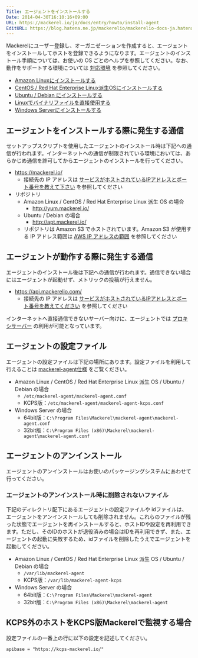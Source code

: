 ```yaml
---
Title: エージェントをインストールする
Date: 2014-04-30T16:10:16+09:00
URL: https://mackerel.io/ja/docs/entry/howto/install-agent
EditURL: https://blog.hatena.ne.jp/mackerelio/mackerelio-docs-ja.hatenablog.mackerel.io/atom/entry/12921228815722986017
---
```


Mackerelにユーザー登録し、オーガニゼーションを作成すると、エージェントをインストールしてホストを登録できるようになります。エージェントのインストール手順については、お使いの OS ごとのヘルプを参照してください。なお、動作をサポートする環境については [対応環境](https://mackerel.io/ja/docs/entry/overview#support-environments) を参照してください。

- [Amazon Linuxにインストールする](./install-agent/amazon-linux)
- [CentOS / Red Hat Enterprise Linux派生OSにインストールする](./install-agent/rpm)
- [Ubuntu / Debian にインストールする](./install-agent/deb)
- [Linuxでバイナリファイルを直接使用する](./install-agent/binary)
- [Windows Serverにインストールする](./install-agent/msi)

<h2 id="install">エージェントをインストールする際に発生する通信</h2>

セットアップスクリプトを使用したエージェントのインストール時は下記への通信が行われます。インターネットへの通信が制限されている環境においては、あらかじめ通信を許可してからエージェントのインストールを行ってください。

- https://mackerel.io/
  - 接続先の IP アドレスは [サービスがホストされているIPアドレスとポート番号を教えて下さい](https://support.mackerel.io/hc/ja/articles/360039633271) を参照してください
- リポジトリ
  - Amazon Linux / CentOS / Red Hat Enterprise Linux 派生 OS の場合
    - http://yum.mackerel.io/
  - Ubuntu / Debian の場合
    - http://apt.mackerel.io/
  - リポジトリは Amazon S3 でホストされています。Amazon S3 が使用する IP アドレス範囲は [AWS IP アドレスの範囲](https://docs.aws.amazon.com/ja_jp/vpc/latest/userguide/aws-ip-ranges.html) を参照してください

<h2 id="start">エージェントが動作する際に発生する通信</h2>

エージェントのインストール後は下記への通信が行われます。通信できない場合にはエージェントが起動せず、メトリックの投稿が行えません。

- https://api.mackerelio.com/
  - 接続先の IP アドレスは [サービスがホストされているIPアドレスとポート番号を教えてください](https://support.mackerel.io/hc/ja/articles/360039633271) を参照してください

インターネットへ直接通信できないサーバー向けに、エージェントでは [プロキシサーバー](https://mackerel.io/ja/docs/entry/spec/agent#config-file-proxy) の利用が可能となっています。

<h2 id="configuration">エージェントの設定ファイル</h2>

エージェントの設定ファイルは下記の場所にあります。設定ファイルを利用して行えることは [mackerel-agent仕様](https://mackerel.io/ja/docs/entry/spec/agent) をご覧ください。

- Amazon Linux / CentOS / Red Hat Enterprise Linux 派生 OS / Ubuntu / Debian の場合
  - `/etc/mackerel-agent/mackerel-agent.conf`
  - KCPS版：`/etc/mackerel-agent/mackerel-agent-kcps.conf`
- Windows Server の場合
  - 64bit版：`C:\Program Files\Mackerel\mackerel-agent\mackerel-agent.conf`
  - 32bit版：`C:\Program Files (x86)\Mackerel\mackerel-agent\mackerel-agent.conf`

<h2 id="uninstall">エージェントのアンインストール</h2>

エージェントのアンインストールはお使いのパッケージングシステムにあわせて行ってください。

<h3 id="uninstall-files">エージェントのアンインストール時に削除されないファイル</h3>

下記のディレクトリ配下にあるエージェントの設定ファイルや idファイルは、エージェントをアンインストールしても削除されません。これらのファイルが残った状態でエージェントを再インストールすると、ホストIDや設定を再利用できます。ただし、そのIDのホストが退役済みの場合はIDを再利用できず、また、エージェントの起動に失敗するため、idファイルを削除したうえでエージェントを起動してください。

- Amazon Linux / CentOS / Red Hat Enterprise Linux 派生 OS / Ubuntu / Debian の場合
  - `/var/lib/mackerel-agent`
  - KCPS版：`/var/lib/mackerel-agent-kcps`
- Windows Server の場合
  - 64bit版：`C:\Program Files\Mackerel\mackerel-agent`
  - 32bit版：`C:\Program Files (x86)\Mackerel\mackerel-agent`

## KCPS外のホストをKCPS版Mackerelで監視する場合

設定ファイルの一番上の行に以下の設定を記述してください。

`apibase = "https://kcps-mackerel.io/"`
